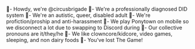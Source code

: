 🎪- Howdy, we're @circusbrigade
🎪- We're a professionally diagnosed DID system
🎪- We're an autistic, queer, disabled adult
🎪- We're profiction/proship and anti-harassment
🎪- We play Ponytown on mobile so we disconnect a lot due to swapping to Discord during
🎪- Our collective pronouns are it/they/he
🎪- We like clowncore/kidcore, video games, sleeping, and non dairy foods
🎪- You've lost The Game!

<!---
circusbrigade/circusbrigade is a ✨ special ✨ repository because its `README.md` (this file) appears on your GitHub profile.
You can click the Preview link to take a look at your changes.
--->
